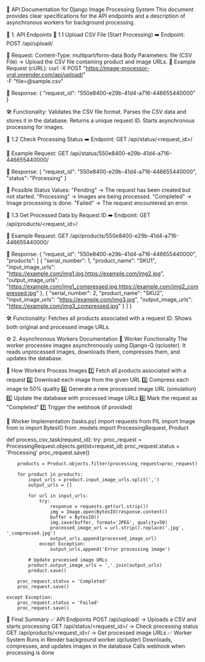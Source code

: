 📝 API Documentation for Django Image Processing System
This document provides clear specifications for the API endpoints and a description of asynchronous workers for background processing.

📌 1. API Endpoints
🔹 1.1 Upload CSV File (Start Processing)
➡️ Endpoint:
POST /api/upload/

🔹 Request:
Content-Type: multipart/form-data
Body Parameters:
file (CSV File) → Upload the CSV file containing product and image URLs.
🔹 Example Request (cURL):
curl -X POST "https://image-processor-yrql.onrender.com/api/upload/" \
  -F "file=@sample.csv"

🔹 Response:
{
    "request_id": "550e8400-e29b-41d4-a716-446655440000"
}

🛠️ Functionality:
Validates the CSV file format.
Parses the CSV data and stores it in the database.
Returns a unique request ID.
Starts asynchronous processing for images.

🔹 1.2 Check Processing Status
➡️ Endpoint:
GET /api/status/<request_id>/

🔹 Example Request:
GET /api/status/550e8400-e29b-41d4-a716-446655440000/

🔹 Response:
{
    "request_id": "550e8400-e29b-41d4-a716-446655440000",
    "status": "Processing"
}

📌 Possible Status Values:
"Pending" → The request has been created but not started.
"Processing" → Images are being processed.
"Completed" → Image processing is done.
"Failed" → The request encountered an error.

🔹 1.3 Get Processed Data by Request ID
➡️ Endpoint:
GET /api/products/<request_id>/

🔹 Example Request:
GET /api/products/550e8400-e29b-41d4-a716-446655440000/

🔹 Response:
{
    "request_id": "550e8400-e29b-41d4-a716-446655440000",
    "products": [
        {
            "serial_number": 1,
            "product_name": "SKU1",
            "input_image_urls": "https://example.com/img1.jpg,https://example.com/img2.jpg",
            "output_image_urls": "https://example.com/img1_compressed.jpg,https://example.com/img2_compressed.jpg"
        },
        {
            "serial_number": 2,
            "product_name": "SKU2",
            "input_image_urls": "https://example.com/img3.jpg",
            "output_image_urls": "https://example.com/img3_compressed.jpg"
        }
    ]
}

🛠️ Functionality:
Fetches all products associated with a request ID.
Shows both original and processed image URLs.

⚙️ 2. Asynchronous Workers Documentation
🔹 Worker Functionality
The worker processes images asynchronously using Django-Q (qcluster).
It reads unprocessed images, downloads them, compresses them, and updates the database.

🔹 How Workers Process Images
1️⃣ Fetch all products associated with a request
 2️⃣ Download each image from the given URL
 3️⃣ Compress each image to 50% quality
 4️⃣ Generate a new processed image URL (simulation)
 5️⃣ Update the database with processed image URLs
 6️⃣ Mark the request as "Completed"
 7️⃣ Trigger the webhook (if provided)

🔹 Worker Implementation (tasks.py)
import requests
from PIL import Image
from io import BytesIO
from .models import ProcessingRequest, Product

def process_csv_task(request_id):
    try:
        proc_request = ProcessingRequest.objects.get(id=request_id)
        proc_request.status = 'Processing'
        proc_request.save()

        products = Product.objects.filter(processing_request=proc_request)

        for product in products:
            input_urls = product.input_image_urls.split(',')
            output_urls = []

            for url in input_urls:
                try:
                    response = requests.get(url.strip())
                    img = Image.open(BytesIO(response.content))
                    buffer = BytesIO()
                    img.save(buffer, format='JPEG', quality=50)
                    processed_image_url = url.strip().replace('.jpg', '_compressed.jpg')
                    output_urls.append(processed_image_url)
                except Exception:
                    output_urls.append('Error processing image')

            # Update processed image URLs
            product.output_image_urls = ','.join(output_urls)
            product.save()

        proc_request.status = 'Completed'
        proc_request.save()

    except Exception:
        proc_request.status = 'Failed'
        proc_request.save()



🎯 Final Summary
✅ API Endpoints
POST /api/upload/ → Uploads a CSV and starts processing
GET /api/status/<request_id>/ → Check processing status
GET /api/products/<request_id>/ → Get processed image URLs
✅ Worker System
Runs in Render background worker (qcluster)
Downloads, compresses, and updates images in the database
Calls webhook when processing is done


